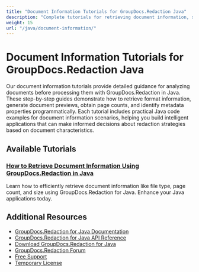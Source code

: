 ```yaml
---
title: "Document Information Tutorials for GroupDocs.Redaction Java"
description: "Complete tutorials for retrieving document information, supported formats, and generating page previews with GroupDocs.Redaction for Java."
weight: 15
url: "/java/document-information/"
---
```

# Document Information Tutorials for GroupDocs.Redaction Java

Our document information tutorials provide detailed guidance for analyzing documents before processing them with GroupDocs.Redaction in Java. These step-by-step guides demonstrate how to retrieve format information, generate document previews, obtain page counts, and identify metadata properties programmatically. Each tutorial includes practical Java code examples for document information scenarios, helping you build intelligent applications that can make informed decisions about redaction strategies based on document characteristics.

## Available Tutorials

### [How to Retrieve Document Information Using GroupDocs.Redaction in Java](./retrieve-document-info-using-groupdocs-redaction-java/)
Learn how to efficiently retrieve document information like file type, page count, and size using GroupDocs.Redaction for Java. Enhance your Java applications today.

## Additional Resources

- [GroupDocs.Redaction for Java Documentation](https://docs.groupdocs.com/redaction/java/)
- [GroupDocs.Redaction for Java API Reference](https://reference.groupdocs.com/redaction/java/)
- [Download GroupDocs.Redaction for Java](https://releases.groupdocs.com/redaction/java/)
- [GroupDocs.Redaction Forum](https://forum.groupdocs.com/c/redaction/33)
- [Free Support](https://forum.groupdocs.com/)
- [Temporary License](https://purchase.groupdocs.com/temporary-license/)
